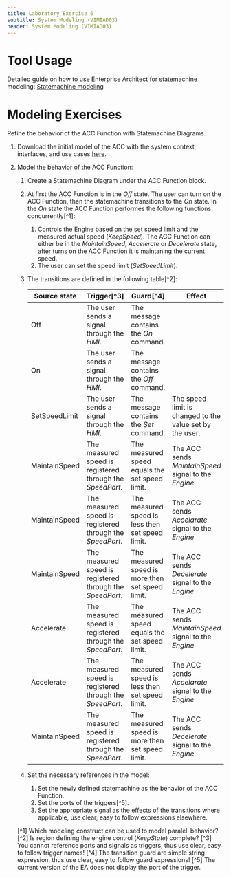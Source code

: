 ```yaml
---
title: Laboratory Exercise 6
subtitle: System Modeling (VIMIAD03)
header: System Modeling (VIMIAD03)
---
```


# Tool Usage

Detailed guide on how to use Enterprise Architect for statemachine modeling: [Statemachine modeling](https://ftsrg-rete.github.io/remo-lecture-notes/behavior-modeling-guide/#statemachine-modeling)

# Modeling Exercises

Refine the behavior of the ACC Function with Statemachine Diagrams.

1. Download the initial model of the ACC with the system context, interfaces, and use cases [here](https://github.com/ftsrg-rete/remo-lecture-notes/raw/refs/heads/master/docs/assets/Lab4-initial.qea).

1. Model the behavior of the ACC Function:
    1. Create a Statemachine Diagram under the ACC Function block.
    1. At first the ACC Function is in the _Off_ state. The user can turn on the ACC Function, then the statemachine transitions to the _On_ state. In the _On_ state the ACC Function performes the following functions concurrently[^1]:
        1. Controls the Engine based on the set speed limit and the measured actual speed (_KeepSpeed_). The ACC Function can either be in the _MaintainSpeed_, _Accelerate_ or _Decelerate_ state, after turns on the ACC Function it is maintaning the current speed.
        2. The user can set the speed limit (_SetSpeedLimit_).
    1. The transitions are defined in the following table[^2]:

        | Source state | Trigger[^3] | Guard[^4] | Effect | Target state |
        | ------------ | ------- | ----- | ------ | ------------ |
        | Off          | The user sends a signal through the _HMI_. | The message contains the _On_ command. | | On |
        | On | The user sends a signal through the _HMI_. | The message contains the _Off_ command. | | Off |
        | SetSpeedLimit | The user sends a signal through the _HMI_. | The message contains the _Set_ command. | The speed limit is changed to the value set by the user. | SetSpeedLimit |
        | MaintainSpeed | The measured speed is registered through the _SpeedPort_. | The measured speed equals the set speed limit. | The ACC sends _MaintainSpeed_ signal to the _Engine_ | MaintainSpeed |
        | MaintainSpeed | The measured speed is registered through the _SpeedPort_. | The measured speed is less then set speed limit. | The ACC sends _Accelarate_ signal to the _Engine_ | Accelerate |
        | MaintainSpeed | The measured speed is registered through the _SpeedPort_. | The measured speed is more then set speed limit. | The ACC sends _Decelerate_ signal to the _Engine_ | Decelerate |
        | Accelerate | The measured speed is registered through the _SpeedPort_. | The measured speed equals the set speed limit. | The ACC sends _MaintainSpeed_ signal to the _Engine_ | MaintainSpeed |
        | Accelerate | The measured speed is registered through the _SpeedPort_. | The measured speed is less then set speed limit. | The ACC sends _Accelarate_ signal to the _Engine_ | Accelerate |
        | MaintainSpeed | The measured speed is registered through the _SpeedPort_. | The measured speed is more then set speed limit. | The ACC sends _Decelerate_ signal to the _Engine_ | Decelerate |

    1. Set the necessary references in the model:
        1. Set the newly defined statemachine as the behavior of the ACC Function.
        1. Set the ports of the triggers[^5].
        1. Set the appropriate signal as the effects of the transitions where applicable, use clear, easy to follow expressions elsewhere.

    [^1] Which modeling construct can be used to model paralell behavior?
    [^2] Is region defining the engine control (_KeepState_) complete?
    [^3] You cannot reference ports and signals as triggers, thus use clear, easy to follow trigger names!
    [^4] The transition guard are simple string expression, thus use clear, easy to follow guard expressions!
    [^5] The current version of the EA does not display the port of the trigger.